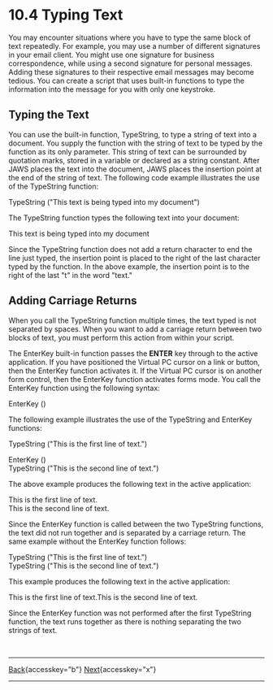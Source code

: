# 10.4 Typing Text

You may encounter situations where you have to type the same block of
text repeatedly. For example, you may use a number of different
signatures in your email client. You might use one signature for
business correspondence, while using a second signature for personal
messages. Adding these signatures to their respective email messages may
become tedious. You can create a script that uses built-in functions to
type the information into the message for you with only one keystroke.

## Typing the Text

You can use the built-in function, TypeString, to type a string of text
into a document. You supply the function with the string of text to be
typed by the function as its only parameter. This string of text can be
surrounded by quotation marks, stored in a variable or declared as a
string constant. After JAWS places the text into the document, JAWS
places the insertion point at the end of the string of text. The
following code example illustrates the use of the TypeString function:

TypeString (\"This text is being typed into my document\")

The TypeString function types the following text into your document:

This text is being typed into my document

Since the TypeString function does not add a return character to end the
line just typed, the insertion point is placed to the right of the last
character typed by the function. In the above example, the insertion
point is to the right of the last "t" in the word "text."

## Adding Carriage Returns

When you call the TypeString function multiple times, the text typed is
not separated by spaces. When you want to add a carriage return between
two blocks of text, you must perform this action from within your
script.

The EnterKey built-in function passes the **ENTER** key through to the
active application. If you have positioned the Virtual PC cursor on a
link or button, then the EnterKey function activates it. If the Virtual
PC cursor is on another form control, then the EnterKey function
activates forms mode. You call the EnterKey function using the following
syntax:

EnterKey ()

The following example illustrates the use of the TypeString and EnterKey
functions:

TypeString (\"This is the first line of text.\")

EnterKey ()\
TypeString (\"This is the second line of text.\")

The above example produces the following text in the active application:

This is the first line of text.\
This is the second line of text.

Since the EnterKey function is called between the two TypeString
functions, the text did not run together and is separated by a carriage
return. The same example without the EnterKey function follows:

TypeString (\"This is the first line of text.\")\
TypeString (\"This is the second line of text.\")

This example produces the following text in the active application:

This is the first line of text.This is the second line of text.

Since the EnterKey function was not performed after the first TypeString
function, the text runs together as there is nothing separating the two
strings of text.

 

  ---------------------------------------------------------- -- --------------------------------------------------
  [Back](javascript:window.history.go(-1);){accesskey="b"}      [Next](10-5_ChapterExercises.htm){accesskey="x"}
  ---------------------------------------------------------- -- --------------------------------------------------
